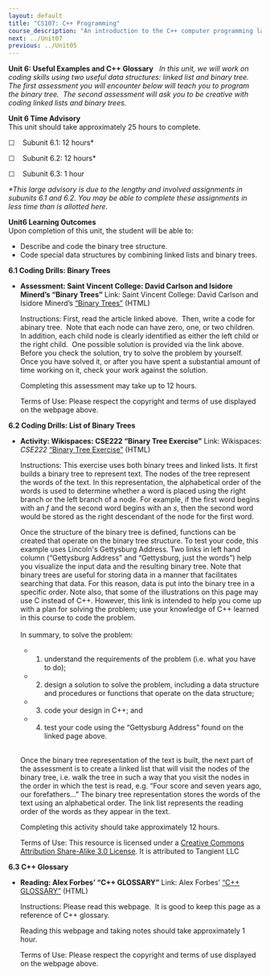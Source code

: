 ```yaml
---
layout: default
title: "CS107: C++ Programming"
course_description: "An introduction to the C++ computer programming language, focusing on syntax for primitive types, control structures, vectors, strings, structs, classes, functions, file I/O, exceptions and other programming constructs."
next: ../Unit07
previous: ../Unit05
---
```

**Unit 6: Useful Examples and C++ Glossary** <span id="6"></span> 
*In this unit, we will work on coding skills using two useful data
structures: linked list and binary tree.  The first assessment you will
encounter below will teach you to program the binary tree.  The second
assessment will ask you to be creative with coding linked lists and
binary trees.*

**Unit 6 Time Advisory**  
This unit should take approximately 25 hours to complete.  
  
 ☐    Subunit 6.1: 12 hours\*  
  
 ☐    Subunit 6.2: 12 hours\*  
  
 ☐    Subunit 6.3: 1 hour  
  
 *\*This large advisory is due to the lengthy and involved assignments
in subunits 6.1 and 6.2. You may be able to complete these assignments
in less time than is allotted here.*

**Unit6 Learning Outcomes**  
Upon completion of this unit, the student will be able to:
-   Describe and code the binary tree structure.
-   Code special data structures by combining linked lists and binary
    trees.

**6.1 Coding Drills: Binary Trees** <span id="6.1"></span> 
-   **Assessment: Saint Vincent College: David Carlson and Isidore
    Minerd’s “Binary Trees”**
    Link: Saint Vincent College: David Carlson and Isidore
    Minerd’s [“Binary
    Trees”](http://cis.stvincent.edu/html/tutorials/swd/bintrees/bintrees.html) (HTML)  
      
     Instructions: First, read the article linked above.  Then, write a
    code for abinary tree.  Note that each node can have zero, one, or
    two children.  In addition, each child node is clearly identified as
    either the left child or the right child.  One possible solution is
    provided via the link above.  Before you check the solution, try to
    solve the problem by yourself.  Once you have solved it, or after
    you have spent a substantial amount of time working on it, check
    your work against the solution.  
      
     Completing this assessment may take up to 12 hours.  
      
     Terms of Use: Please respect the copyright and terms of use
    displayed on the webpage above.

**6.2 Coding Drills: List of Binary Trees** <span id="6.2"></span> 
-   **Activity: Wikispaces: CSE222 “Binary Tree Exercise”**
    Link: Wikispaces: *CSE222* [“Binary Tree
    Exercise”](http://resources.saylor.org.s3.amazonaws.com/CS/CS107/CS107-6.2-BinaryTreeExcercise-CC-BYSA_files/CS107-6.2-BinaryTreeExcercise-CC-BYSA.htm) (HTML)  
      
     Instructions: This exercise uses both binary trees and linked
    lists. It first builds a binary tree to represent text. The nodes of
    the tree represent the words of the text. In this representation,
    the alphabetical order of the words is used to determine whether a
    word is placed using the right branch or the left branch of a node.
    For example, if the first word begins with an *f* and the second
    word begins with an *s*, then the second word would be stored as the
    right descendant of the node for the first word.  
      
     Once the structure of the binary tree is defined, functions can be
    created that operate on the binary tree structure. To test your
    code, this example uses Lincoln's Gettysburg Address. Two links in
    left hand column (“Gettysburg Address” and “Gettysburg, just the
    words”) help you visualize the input data and the resulting binary
    tree. Note that binary trees are useful for storing data in a manner
    that facilitates searching that data. For this reason, data is put
    into the binary tree in a specific order. Note also, that some of
    the illustrations on this page may use C instead of C++. However,
    this link is intended to help you come up with a plan for solving
    the problem; use your knowledge of C++ learned in this course to
    code the problem.  
        
     In summary, to solve the problem:

    -   1) understand the requirements of the problem (i.e. what you
        have to do);
    -   2) design a solution to solve the problem, including a data
        structure and procedures or functions that operate on the data
        structure;
    -   3) code your design in C++; and
    -   4) test your code using the “Gettysburg Address” found on the
        linked page above.

       
     Once the binary tree representation of the text is built, the next
    part of the assessment is to create a linked list that will visit
    the nodes of the binary tree, i.e. walk the tree in such a way that
    you visit the nodes in the order in which the test is read, e.g.
    “Four score and seven years ago, our forefathers…” The binary tree
    representation stores the words of the text using an alphabetical
    order. The link list represents the reading order of the words as
    they appear in the text.  
      
     Completing this activity should take approximately 12 hours.  
      
     Terms of Use: This resource is licensed under a [Creative Commons
    Attribution Share-Alike 3.0
    License](http://creativecommons.org/licenses/by-sa/3.0/). It is
    attributed to Tangient LLC

**6.3 C++ Glossary** <span id="6.3"></span> 
-   **Reading: Alex Forbes’ “C++ GLOSSARY”**
    Link: Alex Forbes’ [“C++
    GLOSSARY”](http://resources.saylor.org.s3.amazonaws.com/CS/CS107/CS107-6.3-C%2B%2BGlossary-PD_files/CS107-6.3-C%2B%2BGlossary-PD.htm)
    (HTML)  
      
     Instructions: Please read this webpage.  It is good to keep this
    page as a reference of C++ glossary.  
      
     Reading this webpage and taking notes should take approximately 1
    hour.  
      
     Terms of Use: Please respect the copyright and terms of use
    displayed on the webpage above.


